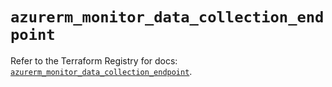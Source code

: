 # `azurerm_monitor_data_collection_endpoint`

Refer to the Terraform Registry for docs: [`azurerm_monitor_data_collection_endpoint`](https://registry.terraform.io/providers/hashicorp/azurerm/4.22.0/docs/resources/monitor_data_collection_endpoint).
